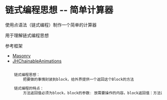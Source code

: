 # 链式编程思想 -- 简单计算器

使用点语法（链式编程）制作一个简单的计算器

用于理解链式编程思想

参考框架

*  [Masonry](https://github.com/SnapKit/Masonry)
*  [JHChainableAnimations](https://github.com/jhurray/JHChainableAnimations)
```c
	
    链式编程思想：
    	把要做的事情封装到block，给外界提供一个返回这个Block的方法
     
    链式编程的特点：
    	方法返回值必须为block，block的参数: 放需要操作的内容。block返回值：方法调用者（便于下次调用）。
```

